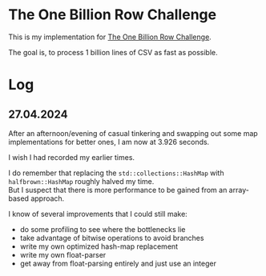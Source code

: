 
 # The One Billion Row Challenge

This is my implementation for [The One Billion Row Challenge](https://github.com/gunnarmorling/1brc).

The goal is, to process 1 billion lines of CSV as fast as possible.

# Log

## 27.04.2024

After an afternoon/evening of casual tinkering and swapping out some map implementations for better ones,
I am now at 3.926 seconds.

I wish I had recorded my earlier times.

I do remember that replacing the `std::collections::HashMap` with `halfbrown::HashMap` roughly halved my time.  
But I suspect that there is more performance to be gained from an array-based approach.

I know of several improvements that I could still make:

 - do some profiling to see where the bottlenecks lie
 - take advantage of bitwise operations to avoid branches
 - write my own optimized hash-map replacement
 - write my own float-parser
 - get away from float-parsing entirely and just use an integer
